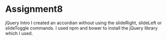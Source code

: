 # Assignment8
jQuery Intro
I created an accordian without using the slideRight, slideLeft or slideToggle commands.
I used npm and bower to install the jQuery library which I used.
